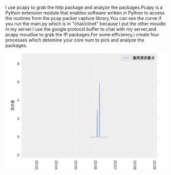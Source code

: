 I use pcapy to grab the http package and analyze the packages.Pcapy is a Python extension module that enables software written in Python to access the routines from the pcap packet capture library.You can see the curve if you run the main.py which is in "chat/clinet" because I put the other moudle in my server.I use the google protocol buffer to chat with my server,and pcapy moudlue to grab the IP packages.For some efficiency,i create four processes which detemine your core num to pick and analyze the packages.

![image](https://github.com/leoche666/Monitor/blob/master/img-folder/t.jpeg)

